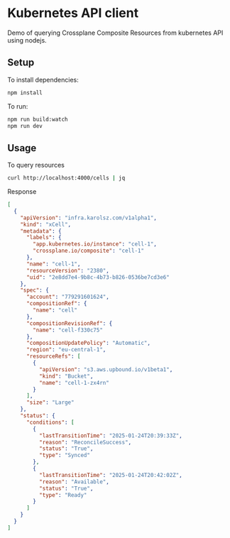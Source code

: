 # Kubernetes API client

Demo of querying Crossplane Composite Resources from kubernetes API using nodejs.

## Setup

To install dependencies:

```bash
npm install
```

To run:

```bash
npm run build:watch
npm run dev
```

## Usage

To query resources

```bash
curl http://localhost:4000/cells | jq
```

Response

```json
[
  {
    "apiVersion": "infra.karolsz.com/v1alpha1",
    "kind": "xCell",
    "metadata": {
      "labels": {
        "app.kubernetes.io/instance": "cell-1",
        "crossplane.io/composite": "cell-1"
      },
      "name": "cell-1",
      "resourceVersion": "2380",
      "uid": "2e8dd7e4-9b8c-4b73-b826-0536be7cd3e6"
    },
    "spec": {
      "account": "779291601624",
      "compositionRef": {
        "name": "cell"
      },
      "compositionRevisionRef": {
        "name": "cell-f330c75"
      },
      "compositionUpdatePolicy": "Automatic",
      "region": "eu-central-1",
      "resourceRefs": [
        {
          "apiVersion": "s3.aws.upbound.io/v1beta1",
          "kind": "Bucket",
          "name": "cell-1-zx4rn"
        }
      ],
      "size": "Large"
    },
    "status": {
      "conditions": [
        {
          "lastTransitionTime": "2025-01-24T20:39:33Z",
          "reason": "ReconcileSuccess",
          "status": "True",
          "type": "Synced"
        },
        {
          "lastTransitionTime": "2025-01-24T20:42:02Z",
          "reason": "Available",
          "status": "True",
          "type": "Ready"
        }
      ]
    }
  }
]
```
